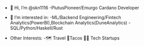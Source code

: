 - 👋 Hi, I’m @skn1116
  -PlutusPioneer/Emurgo Cardano Developer
- 👀 I’m interested in:
  -ML/Backend Engineering/Fintech Analytics(PowerBI),Blockchain Analytics(DuneAnalytics)
  -SQL/Python/Haskell/Rust

- Other Interests:
  -🗺️ Travel      🌮Tacos     👨‍💻 Tech Startups 

<!---
skn1116/skn1116 is a ✨ special ✨ repository because its `README.md` (this file) appears on your GitHub profile.
You can click the Preview link to take a look at your changes.
--->
